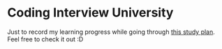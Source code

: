 # Coding Interview University

Just to record my learning progress while going through [this study plan](https://github.com/jwasham/coding-interview-university).
Feel free to check it out :D

